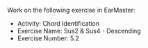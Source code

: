 Work on the following exercise in EarMaster:
- Activity: Chord Identification
- Exercise Name: Sus2 & Sus4 - Descending
- Exercise Number: 5.2
